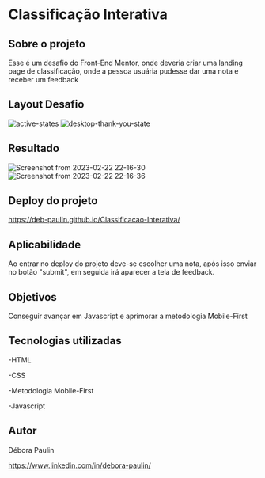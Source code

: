 # Classificação Interativa

## Sobre o projeto 
Esse é um desafio do Front-End Mentor, onde deveria criar uma landing page de classificação, onde a pessoa usuária pudesse dar uma nota e receber um feedback

## Layout Desafio
![active-states](https://user-images.githubusercontent.com/113848968/220800435-29543f90-973a-404d-9af9-6d5f3742f358.jpg)
![desktop-thank-you-state](https://user-images.githubusercontent.com/113848968/220800489-ff40a594-37a4-4763-883d-550f14ff3295.jpg)

## Resultado
![Screenshot from 2023-02-22 22-16-30](https://user-images.githubusercontent.com/113848968/220800598-2cec4b75-7674-40ab-8b9f-2225d46b251e.png)
![Screenshot from 2023-02-22 22-16-36](https://user-images.githubusercontent.com/113848968/220800620-262d0cff-e3e6-4ced-b23e-d02a3873dbab.png)

## Deploy do projeto 
https://deb-paulin.github.io/Classificacao-Interativa/

## Aplicabilidade 
Ao entrar no deploy do projeto deve-se escolher uma nota, após isso enviar no botão "submit", em seguida irá aparecer a tela de feedback.


## Objetivos
Conseguir avançar em Javascript e aprimorar a metodologia Mobile-First

## Tecnologias utilizadas
-HTML 

-CSS

-Metodologia Mobile-First

-Javascript

## Autor

Débora Paulin

https://www.linkedin.com/in/debora-paulin/

